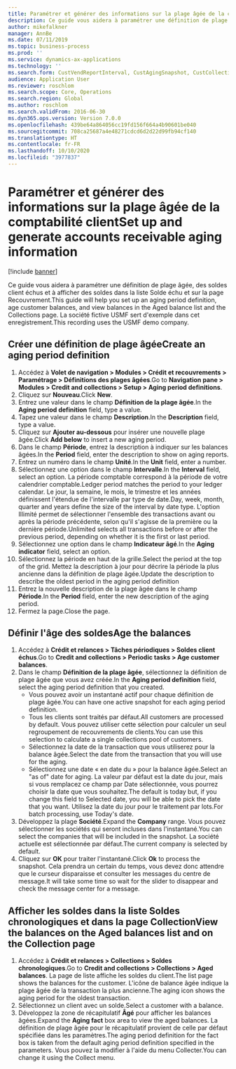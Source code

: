 ```yaml
---
title: Paramétrer et générer des informations sur la plage âgée de la comptabilité client
description: Ce guide vous aidera à paramétrer une définition de plage âgée, des soldes client échus et à afficher des soldes dans la liste Solde échu et sur la page Recouvrement.
author: mikefalkner
manager: AnnBe
ms.date: 07/11/2019
ms.topic: business-process
ms.prod: ''
ms.service: dynamics-ax-applications
ms.technology: ''
ms.search.form: CustVendReportInterval, CustAgingSnapshot, CustCollectionsPoolsListPage, CustCollections
audience: Application User
ms.reviewer: roschlom
ms.search.scope: Core, Operations
ms.search.region: Global
ms.author: roschlom
ms.search.validFrom: 2016-06-30
ms.dyn365.ops.version: Version 7.0.0
ms.openlocfilehash: 439be64a864056cc19fd156f664a4b90601be040
ms.sourcegitcommit: 708ca25687a4e48271cdcd6d2d22d99fb94cf140
ms.translationtype: HT
ms.contentlocale: fr-FR
ms.lasthandoff: 10/10/2020
ms.locfileid: "3977837"
---
```

# <a name="set-up-and-generate-accounts-receivable-aging-information"></a><span data-ttu-id="2f161-103">Paramétrer et générer des informations sur la plage âgée de la comptabilité client</span><span class="sxs-lookup"><span data-stu-id="2f161-103">Set up and generate accounts receivable aging information</span></span>

[!include [banner](../../includes/banner.md)]

<span data-ttu-id="2f161-104">Ce guide vous aidera à paramétrer une définition de plage âgée, des soldes client échus et à afficher des soldes dans la liste Solde échu et sur la page Recouvrement.</span><span class="sxs-lookup"><span data-stu-id="2f161-104">This guide will help you set up an aging period definition, age customer balances, and view balances in the Aged balance list and the Collections page.</span></span> <span data-ttu-id="2f161-105">La société fictive USMF sert d'exemple dans cet enregistrement.</span><span class="sxs-lookup"><span data-stu-id="2f161-105">This recording uses the USMF demo company.</span></span>


## <a name="create-an-aging-period-definition"></a><span data-ttu-id="2f161-106">Créer une définition de plage âgée</span><span class="sxs-lookup"><span data-stu-id="2f161-106">Create an aging period definition</span></span>
1. <span data-ttu-id="2f161-107">Accédez à **Volet de navigation > Modules > Crédit et recouvrements > Paramétrage > Définitions des plages âgées**.</span><span class="sxs-lookup"><span data-stu-id="2f161-107">Go to **Navigation pane > Modules > Credit and collections > Setup > Aging period definitions**.</span></span>
2. <span data-ttu-id="2f161-108">Cliquez sur **Nouveau**.</span><span class="sxs-lookup"><span data-stu-id="2f161-108">Click **New**.</span></span>
3. <span data-ttu-id="2f161-109">Entrez une valeur dans le champ **Définition de la plage âgée**.</span><span class="sxs-lookup"><span data-stu-id="2f161-109">In the **Aging period definition** field, type a value.</span></span>
4. <span data-ttu-id="2f161-110">Tapez une valeur dans le champ **Description**.</span><span class="sxs-lookup"><span data-stu-id="2f161-110">In the **Description** field, type a value.</span></span>
5. <span data-ttu-id="2f161-111">Cliquez sur **Ajouter au-dessous** pour insérer une nouvelle plage âgée.</span><span class="sxs-lookup"><span data-stu-id="2f161-111">Click **Add below** to insert a new aging period.</span></span>
6. <span data-ttu-id="2f161-112">Dans le champ **Période**, entrez la description à indiquer sur les balances âgées.</span><span class="sxs-lookup"><span data-stu-id="2f161-112">In the **Period** field, enter the description to show on aging reports.</span></span>
7. <span data-ttu-id="2f161-113">Entrez un numéro dans le champ **Unité**.</span><span class="sxs-lookup"><span data-stu-id="2f161-113">In the **Unit** field, enter a number.</span></span>
8. <span data-ttu-id="2f161-114">Sélectionnez une option dans le champ **Intervalle**.</span><span class="sxs-lookup"><span data-stu-id="2f161-114">In the **Interval** field, select an option.</span></span> <span data-ttu-id="2f161-115">La période comptable correspond à la période de votre calendrier comptable.</span><span class="sxs-lookup"><span data-stu-id="2f161-115">Ledger period matches the period to your ledger calendar.</span></span> <span data-ttu-id="2f161-116">Le jour, la semaine, le mois, le trimestre et les années définissent l'étendue de l'intervalle par type de date.</span><span class="sxs-lookup"><span data-stu-id="2f161-116">Day, week, month, quarter and years define the size of the interval by date type.</span></span> <span data-ttu-id="2f161-117">L'option Illimité permet de sélectionner l'ensemble des transactions avant ou après la période précédente, selon qu'il s'agisse de la première ou la dernière période.</span><span class="sxs-lookup"><span data-stu-id="2f161-117">Unlimited selects all transactions before or after the previous period, depending on whether it is the first or last period.</span></span>  
9. <span data-ttu-id="2f161-118">Sélectionnez une option dans le champ **Indicateur âgé**.</span><span class="sxs-lookup"><span data-stu-id="2f161-118">In the **Aging indicator** field, select an option.</span></span>
10. <span data-ttu-id="2f161-119">Sélectionnez la période en haut de la grille.</span><span class="sxs-lookup"><span data-stu-id="2f161-119">Select the period at the top of the grid.</span></span> <span data-ttu-id="2f161-120">Mettez la description à jour pour décrire la période la plus ancienne dans la définition de plage âgée.</span><span class="sxs-lookup"><span data-stu-id="2f161-120">Update the description to describe the oldest period in the aging period definition</span></span>
11. <span data-ttu-id="2f161-121">Entrez la nouvelle description de la plage âgée dans le champ **Période**.</span><span class="sxs-lookup"><span data-stu-id="2f161-121">In the **Period** field, enter the new description of the aging period.</span></span>
12. <span data-ttu-id="2f161-122">Fermez la page.</span><span class="sxs-lookup"><span data-stu-id="2f161-122">Close the page.</span></span>

## <a name="age-the-balances"></a><span data-ttu-id="2f161-123">Définir l'âge des soldes</span><span class="sxs-lookup"><span data-stu-id="2f161-123">Age the balances</span></span>
1. <span data-ttu-id="2f161-124">Accédez à **Crédit et relances > Tâches périodiques > Soldes client échus**.</span><span class="sxs-lookup"><span data-stu-id="2f161-124">Go to **Credit and collections > Periodic tasks > Age customer balances**.</span></span>
2. <span data-ttu-id="2f161-125">Dans le champ **Définition de la plage âgée**, sélectionnez la définition de plage âgée que vous avez créée.</span><span class="sxs-lookup"><span data-stu-id="2f161-125">In the **Aging period definition** field, select the aging period definition that you created.</span></span>
    + <span data-ttu-id="2f161-126">Vous pouvez avoir un instantané actif pour chaque définition de plage âgée.</span><span class="sxs-lookup"><span data-stu-id="2f161-126">You can have one active snapshot for each aging period definition.</span></span>  
    + <span data-ttu-id="2f161-127">Tous les clients sont traités par défaut.</span><span class="sxs-lookup"><span data-stu-id="2f161-127">All customers are processed by default.</span></span> <span data-ttu-id="2f161-128">Vous pouvez utiliser cette sélection pour calculer un seul regroupement de recouvrements de clients.</span><span class="sxs-lookup"><span data-stu-id="2f161-128">You can use this selection to calculate a single collections pool of customers.</span></span>  
    + <span data-ttu-id="2f161-129">Sélectionnez la date de la transaction que vous utiliserez pour la balance âgée.</span><span class="sxs-lookup"><span data-stu-id="2f161-129">Select the date from the transaction that you will use for the aging.</span></span>  
    + <span data-ttu-id="2f161-130">Sélectionnez une date « en date du » pour la balance âgée.</span><span class="sxs-lookup"><span data-stu-id="2f161-130">Select an "as of" date for aging.</span></span> <span data-ttu-id="2f161-131">La valeur par défaut est la date du jour, mais si vous remplacez ce champ par Date sélectionnée, vous pourrez choisir la date que vous souhaitez.</span><span class="sxs-lookup"><span data-stu-id="2f161-131">The default is today but, if you change this field to Selected date, you will be able to pick the date that you want.</span></span> <span data-ttu-id="2f161-132">Utilisez la date du jour pour le traitement par lots.</span><span class="sxs-lookup"><span data-stu-id="2f161-132">For batch processing, use Today's date.</span></span>  
3. <span data-ttu-id="2f161-133">Développez la plage **Société**.</span><span class="sxs-lookup"><span data-stu-id="2f161-133">Expand the **Company** range.</span></span> <span data-ttu-id="2f161-134">Vous pouvez sélectionner les sociétés qui seront incluses dans l'instantané.</span><span class="sxs-lookup"><span data-stu-id="2f161-134">You can select the companies that will be included in the snapshot.</span></span> <span data-ttu-id="2f161-135">La société actuelle est sélectionnée par défaut.</span><span class="sxs-lookup"><span data-stu-id="2f161-135">The current company is selected by default.</span></span>
4. <span data-ttu-id="2f161-136">Cliquez sur **OK** pour traiter l'instantané.</span><span class="sxs-lookup"><span data-stu-id="2f161-136">Click **Ok** to process the snapshot.</span></span> <span data-ttu-id="2f161-137">Cela prendra un certain du temps, vous devez donc attendre que le curseur disparaisse et consulter les messages du centre de message.</span><span class="sxs-lookup"><span data-stu-id="2f161-137">It will take some time so wait for the slider to disappear and check the message center for a message.</span></span>

## <a name="view-the-balances-on-the-aged-balances-list-and-on-the-collection-page"></a><span data-ttu-id="2f161-138">Afficher les soldes dans la liste Soldes chronologiques et dans la page Collection</span><span class="sxs-lookup"><span data-stu-id="2f161-138">View the balances on the Aged balances list and on the Collection page</span></span>
1. <span data-ttu-id="2f161-139">Accédez à **Crédit et relances > Collections > Soldes chronologiques**.</span><span class="sxs-lookup"><span data-stu-id="2f161-139">Go to **Credit and collections > Collections > Aged balances**.</span></span> <span data-ttu-id="2f161-140">La page de liste affiche les soldes du client.</span><span class="sxs-lookup"><span data-stu-id="2f161-140">The list page shows the balances for the customer.</span></span> <span data-ttu-id="2f161-141">L'icône de balance âgée indique la plage âgée de la transaction la plus ancienne.</span><span class="sxs-lookup"><span data-stu-id="2f161-141">The aging icon shows the aging period for the oldest transaction.</span></span>  
2. <span data-ttu-id="2f161-142">Sélectionnez un client avec un solde.</span><span class="sxs-lookup"><span data-stu-id="2f161-142">Select a customer with a balance.</span></span>
3. <span data-ttu-id="2f161-143">Développez la zone de récapitulatif **Âgé** pour afficher les balances âgées.</span><span class="sxs-lookup"><span data-stu-id="2f161-143">Expand the **Aging fact** box area to view the aged balances.</span></span> <span data-ttu-id="2f161-144">La définition de plage âgée pour le récapitulatif provient de celle par défaut spécifiée dans les paramètres.</span><span class="sxs-lookup"><span data-stu-id="2f161-144">The aging period definition for the fact box is taken from the default aging period definition specified in the parameters.</span></span> <span data-ttu-id="2f161-145">Vous pouvez la modifier à l'aide du menu Collecter.</span><span class="sxs-lookup"><span data-stu-id="2f161-145">You can change it using the Collect menu.</span></span>  

